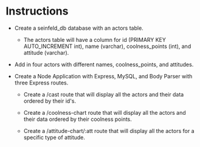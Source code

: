 # **Instructions**

* Create a seinfeld_db database with an actors table.

  * The actors table will have a column for id (PRIMARY KEY AUTO_INCREMENT int), name (varchar), coolness_points (int), and attitude (varchar).
* Add in four actors with different names, coolness_points, and attitudes.

* Create a Node Application with Express, MySQL, and Body Parser with three Express routes.

  * Create a /cast route that will display all the actors and their data ordered by their id's.

  * Create a /coolness-chart route that will display all the actors and their data ordered by their coolness points.

  * Create a /attitude-chart/:att route that will display all the actors for a specific type of attitude.
